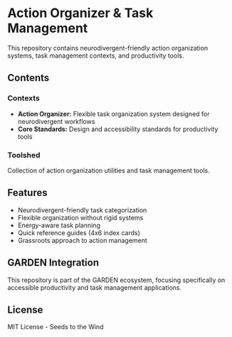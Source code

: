 # Action Organizer & Task Management

This repository contains neurodivergent-friendly action organization systems, task management contexts, and productivity tools.

## Contents

### Contexts
- **Action Organizer:** Flexible task organization system designed for neurodivergent workflows
- **Core Standards:** Design and accessibility standards for productivity tools

### Toolshed
Collection of action organization utilities and task management tools.

## Features
- Neurodivergent-friendly task categorization
- Flexible organization without rigid systems
- Energy-aware task planning
- Quick reference guides (4x6 index cards)
- Grassroots approach to action management

## GARDEN Integration
This repository is part of the GARDEN ecosystem, focusing specifically on accessible productivity and task management applications.

## License
MIT License - Seeds to the Wind
